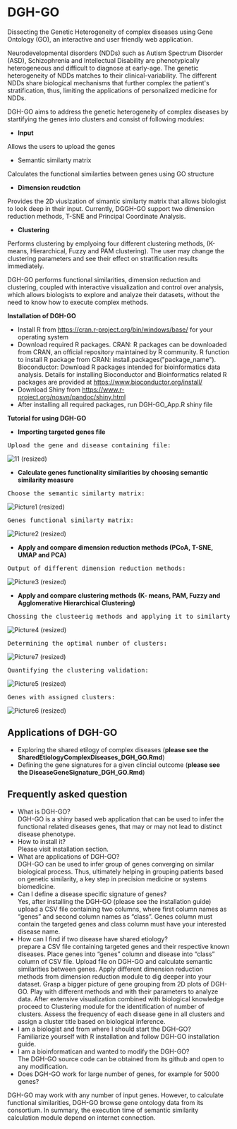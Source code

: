 # DGH-GO
Dissecting the Genetic Heterogeneity of complex diseases using Gene Ontology (GO), an interactive and user friendly web application.

Neurodevelopmental disorders (NDDs) such as Autism Spectrum Disorder (ASD), Schizophrenia and Intellectual Disability are phenotypically heterogeneous and difficult to diagnose at early-age. The genetic heterogeneity of NDDs matches to their clinical-variability. The different NDDs share biological mechanisms that further complex the patient's stratification, thus, limiting the applications of personalized medicine for NDDs.



DGH-GO aims to address the genetic heterogeneity of complex diseases by startifying the genes into clusters and consist of following modules:

- **Input** 

Allows the users to upload the genes 
- Semantic similarty matrix


Calculates the functional similarties between genes using GO structure

- **Dimension reudction** 

Provides the 2D viuslzation of simantic similarty matrix that allows biologist to look deep in their input. Currently, DGGH-GO support two dimension reduction methods, T-SNE and Principal Coordinate Analysis. 
- **Clustering** 

Performs clustering by emplyoing four different clustering methods, (K-means, Hierarchical, Fuzzy and PAM clustering). The user may change the clustering parameters and see their effect on stratification results immediately.  

DGH-GO performs functional similarities, dimension reduction and clustering, coupled with interactive visualization and control over analysis, which allows biologists to explore and analyze their datasets, without the need to know how to execute complex methods.


**Installation of DGH-GO** 

-	Install R from https://cran.r-project.org/bin/windows/base/ for your operating system
-	Download required R packages. CRAN: R packages can be downloaded from CRAN, an official repository maintained by R community. R function to install R package from CRAN: install.packages("package_name"). Bioconductor: Download R packages intended for bioinformatics data analysis. Details for installing Bioconductor and Bioinformatics related R packages are provided at https://www.bioconductor.org/install/
-	Download Shiny from https://www.r-project.org/nosvn/pandoc/shiny.html
-	After installing all required packages, run DGH-GO_App.R shiny file

**Tutorial for using DGH-GO** 

-	**Importing targeted genes file**
<pre>
Upload the gene and disease containing file:
</pre>
![11 (resized)](https://user-images.githubusercontent.com/39635420/227710943-c9a3d938-601f-4f57-8a05-df74e49423ae.png)


-	**Calculate genes functionality similarities by choosing semantic similarity measure**
<pre>
Choose the semantic similarty matrix:
</pre>


![Picture1 (resized)](https://user-images.githubusercontent.com/39635420/227709447-27168d3a-f10a-4f62-8ba7-59341d958632.png)
<pre>
Genes functional similarty matrix:
</pre>


![Picture2 (resized)](https://user-images.githubusercontent.com/39635420/227709475-a2753627-fd63-429e-9b61-aa16199cc479.png)


-	**Apply and compare dimension reduction methods (PCoA, T-SNE, UMAP and PCA)**
<pre>
Output of different dimension reduction methods:
</pre>


![Picture3 (resized)](https://user-images.githubusercontent.com/39635420/227709554-9a03587b-7b7c-455c-82a8-95a63f36087d.png)


-	**Apply and compare clustering methods (K- means, PAM, Fuzzy and Agglomerative Hierarchical Clustering)** 
<pre>
Chossing the clusteerig methods and applying it to similarty matrix:
</pre>
![Picture4 (resized)](https://user-images.githubusercontent.com/39635420/227709665-cb123fcb-c221-4394-af4b-d379ecf2d8bf.png)
<pre>
Determining the optimal number of clusters:
</pre>


![Picture7 (resized)](https://user-images.githubusercontent.com/39635420/227709682-69a6e008-0704-4585-bf6f-5079ffe907db.png)

<pre>
Quantifying the clustering validation: 
</pre>

![Picture5 (resized)](https://user-images.githubusercontent.com/39635420/227709723-72cf71fa-7359-4ff2-9063-fcad5dc8c415.png)

<pre>
Genes with assigned clusters: 
</pre>

![Picture6 (resized)](https://user-images.githubusercontent.com/39635420/227709712-58734f91-1e5f-4ba0-b33b-e7ff90fc0093.png)





## Applications of DGH-GO

- Exploring the shared etilogy of complex diseases (**please see the SharedEtiologyComplexDiseases_DGH_GO.Rmd**)
- Defining the gene signatures for a given clincial outcome (**please see the DiseaseGeneSignature_DGH_GO.Rmd**)  

## Frequently asked question

-	What is DGH-GO?<br/>
DGH-GO is a shiny based web application that can be used to infer the functional related diseases genes, that may or may not lead to distinct disease phenotype.  
-	How to install it?<br/>
Please visit installation section. 
-	What are applications of DGH-GO?<br/>
DGH-GO can be used to infer group of genes converging on similar biological process. Thus, ultimately helping in grouping patients based on genetic similarity, a key step in precision medicine or systems biomedicine.   
-	Can I define a disease specific signature of genes?<br/>
Yes, after installing the DGH-GO (please see the installation guide) upload a CSV file containing two columns, where first column names as “genes” and second column names as “class”. Genes column must contain the targeted genes and class column must have your interested disease name.
-	How can I find if two disease have shared etiology?<br/>
prepare a CSV file containing targeted genes and their respective known diseases. Place genes into “genes” column and disease into “class” column of CSV file. Upload file on DGH-GO and calculate semantic similarities between genes. Apply different dimension reduction methods from dimension reduction module to dig deeper into your dataset. Grasp a bigger picture of gene grouping from 2D plots of DGH-GO. Play with different methods and with their parameters to analyze data. After extensive visualization combined with biological knowledge proceed to Clustering module for the identification of number of clusters. Assess the frequency of each disease gene in all clusters and assign a cluster title based on biological inference.         
-	I am a biologist and from where I should start the DGH-GO?<br/>
Familiarize yourself with R installation and follow DGH-GO installation guide.   
-	I am a bioinformatican and wanted to modify the DGH-GO?<br/>
The DGH-GO source code can be obtained from its github and open to any modification. 
-	Does DGH-GO work for large number of genes, for example for 5000 genes?<br/>

DGH-GO may work with any number of input genes. However, to calculate functional similarities, DGH-GO browse gene ontology data from its consortium. In summary, the execution time of semantic similarity calculation module depend on internet connection.  






